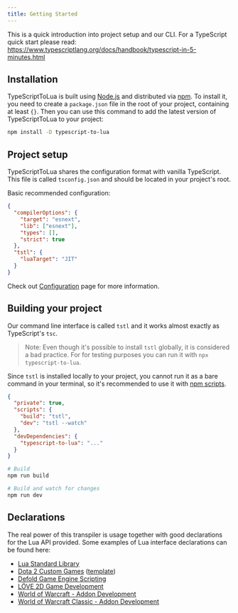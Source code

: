 ```yaml
---
title: Getting Started
---
```


This is a quick introduction into project setup and our CLI. For a TypeScript quick start please read: https://www.typescriptlang.org/docs/handbook/typescript-in-5-minutes.html

## Installation

TypeScriptToLua is built using [Node.js](https://nodejs.org/) and distributed via [npm](https://www.npmjs.com/). To install it, you need to create a `package.json` file in the root of your project, containing at least `{}`. Then you can use this command to add the latest version of TypeScriptToLua to your project:

```bash
npm install -D typescript-to-lua
```

## Project setup

TypeScriptToLua shares the configuration format with vanilla TypeScript. This file is called `tsconfig.json` and should be located in your project's root.

Basic recommended configuration:

```json title=tsconfig.json
{
  "compilerOptions": {
    "target": "esnext",
    "lib": ["esnext"],
    "types": [],
    "strict": true
  },
  "tstl": {
    "luaTarget": "JIT"
  }
}
```

Check out [Configuration](configuration.md) page for more information.

## Building your project

Our command line interface is called `tstl` and it works almost exactly as TypeScript's `tsc`.

> Note: Even though it's possible to install `tstl` globally, it is considered a bad practice. For for testing purposes you can run it with `npx typescript-to-lua`.

Since `tstl` is installed locally to your project, you cannot run it as a bare command in your terminal, so it's recommended to use it with [npm scripts](https://docs.npmjs.com/misc/scripts).

```json title=package.json
{
  "private": true,
  "scripts": {
    "build": "tstl",
    "dev": "tstl --watch"
  },
  "devDependencies": {
    "typescript-to-lua": "..."
  }
}
```

```bash
# Build
npm run build

# Build and watch for changes
npm run dev
```

## Declarations

The real power of this transpiler is usage together with good declarations for the Lua API provided. Some examples of Lua interface declarations can be found here:

- [Lua Standard Library](https://github.com/TypeScriptToLua/lua-types)
- [Dota 2 Custom Games](https://github.com/ModDota/API/tree/master/declarations/server) ([template](https://github.com/ModDota/TypeScriptAddonTemplate))
- [Defold Game Engine Scripting](https://github.com/dasannikov/DefoldTypeScript/blob/master/defold.d.ts)
- [LÖVE 2D Game Development](https://github.com/hazzard993/love-typescript-definitions)
- [World of Warcraft - Addon Development](https://github.com/wartoshika/wow-declarations)
- [World of Warcraft Classic - Addon Development](https://github.com/wartoshika/wow-classic-declarations)
